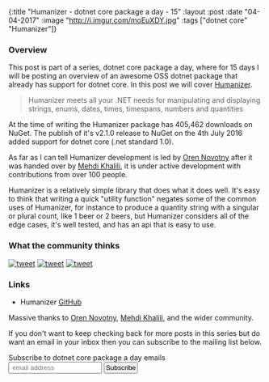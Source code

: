 {:title  "Humanizer - dotnet core package a day - 15"
 :layout :post
 :date   "04-04-2017"
 :image  "http://i.imgur.com/moEuXDY.jpg"
 :tags   ["dotnet core" "Humanizer"]}


### Overview

This post is part of a series, dotnet core package a day, where for 15 days I will be posting an overview of an awesome OSS dotnet package that already has support for dotnet core. In this post we will cover [Humanizer](https://github.com/Humanizr/Humanizer).

> Humanizer meets all your .NET needs for manipulating and displaying strings, enums, dates, times, timespans, numbers and quantities

At the time of writing the Humanizer package has 405,462 downloads on NuGet. The publish of it's v2.1.0 release to NuGet on the 4th July 2016 added support for dotnet core (.net standard 1.0). 

As far as I can tell Humanizer development is led by [Oren Novotny](https://twitter.com/onovotny) after it was handed over by [Mehdi Khalili](https://twitter.com/MehdiKhalili), it is under active development with contributions from over 100 people.

Humanizer is a relatively simple library that does what it does well. It's easy to think that writing a quick "utility function" negates some of the common uses of Humanizer, for instance to produce a quantity string with a singular or plural count, like 1 beer or 2 beers, but Humanizer considers all of the edge cases, it's well tested, and has an api that is easy to use.

### What the community thinks

[![tweet](http://i.imgur.com/hsPJrI3.png)](https://twitter.com/onovotny/status/749782267346685953)
[![tweet](http://i.imgur.com/rKRL4FQ.png)](https://twitter.com/RossDargan/status/694559637849423875)
[![tweet](http://i.imgur.com/7RbDUdu.png)](https://twitter.com/dodegaard/status/692127876129406977)

### Links

* Humanizer [GitHub](https://github.com/Humanizr/Humanizer)


Massive thanks to [Oren Novotny](https://twitter.com/onovotny), [Mehdi Khalili](https://twitter.com/MehdiKhalili), and the wider community.

If you don't want to keep checking back for more posts in this series but do want an email in your inbox then you can subscribe to the mailing list below.

<link href="//cdn-images.mailchimp.com/embedcode/slim-10_7.css" rel="stylesheet" type="text/css">
<div id="mc_embed_signup">
<form action="//xyz.us15.list-manage.com/subscribe/post?u=b6063259bae6e4712948e9cb9&amp;id=802d24879d" method="post" id="mc-embedded-subscribe-form" name="mc-embedded-subscribe-form" class="validate" target="_blank" novalidate>
<div id="mc_embed_signup_scroll">
<label for="mce-EMAIL">Subscribe to dotnet core package a day emails </label>
<br />
<input style="padding:2px;" type="email" value="" name="EMAIL" class="email" id="mce-EMAIL" placeholder=" email address" required>
<!-- real people should not fill this in and expect good things - do not remove this or risk form bot signups-->
<div style="position: absolute; left: -5000px;" aria-hidden="true"><input type="text" name="b_b6063259bae6e4712948e9cb9_802d24879d" tabindex="-1" value=""></div>
<input style="padding:2px;" type="submit" value="Subscribe" name="subscribe" id="mc-embedded-subscribe" class="button"></div>
</div>
</form>
</div>
